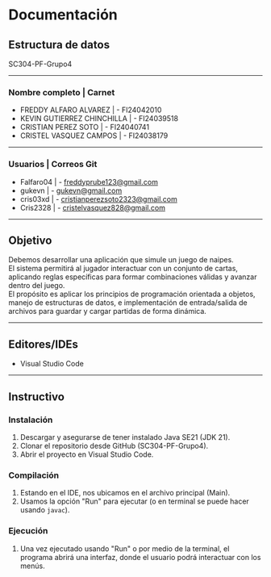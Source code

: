 # Documentación

## Estructura de datos
SC304-PF-Grupo4

---

###  Nombre completo         |       Carnet        
                                                                    
- FREDDY ALFARO ALVAREZ      |   - FI24042010           
- KEVIN GUTIERREZ CHINCHILLA |   - FI24039518    
- CRISTIAN PEREZ SOTO        |   - FI24040741      
- CRISTEL VASQUEZ CAMPOS     |   - FI24038179     
 
---

###  Usuarios  |          Correos Git

- Falfaro04    |   - freddyprube123@gmail.com
- gukevn       |   - gukevn@gmail.com
- cris03xd     |   - cristianperezsoto2323@gmail.com
- Cris2328     |   - cristelvasquez828@gmail.com

---

## Objetivo

Debemos desarrollar una aplicación que simule un juego de naipes.  
El sistema permitirá al jugador interactuar con un conjunto de cartas, aplicando reglas específicas para formar combinaciones válidas y avanzar dentro del juego.  
El propósito es aplicar los principios de programación orientada a objetos, manejo de estructuras de datos, e implementación de entrada/salida de archivos para guardar y cargar partidas de forma dinámica.

---

## Editores/IDEs
- Visual Studio Code

---

## Instructivo

### Instalación
1. Descargar y asegurarse de tener instalado Java SE21 (JDK 21).  
2. Clonar el repositorio desde GitHub (SC304-PF-Grupo4).  
3. Abrir el proyecto en Visual Studio Code.

### Compilación
1. Estando en el IDE, nos ubicamos en el archivo principal (Main).  
2. Usamos la opción "Run" para ejecutar (o en terminal se puede hacer usando `javac`).

### Ejecución
1. Una vez ejecutado usando "Run" o por medio de la terminal, el programa abrirá una interfaz, donde el usuario podrá interactuar con los menús.
